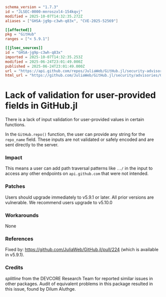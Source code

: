 ```toml
schema_version = "1.7.3"
id = "JLSEC-0000-mnroszxl4-154kqvj"
modified = 2025-10-07T14:32:35.272Z
aliases = ["GHSA-jg9p-c3wh-q83x", "CVE-2025-52569"]

[[affected]]
pkg = "GitHub"
ranges = ["< 5.9.1"]

[[jlsec_sources]]
id = "GHSA-jg9p-c3wh-q83x"
imported = 2025-10-07T14:32:35.253Z
modified = 2025-06-24T23:01:49.000Z
published = 2025-06-24T23:01:49.000Z
url = "https://api.github.com/repos/JuliaWeb/GitHub.jl/security-advisories/GHSA-jg9p-c3wh-q83x"
html_url = "https://github.com/JuliaWeb/GitHub.jl/security/advisories/GHSA-jg9p-c3wh-q83x"
```

# Lack of validation for user-provided fields in GitHub.jl

There is a lack of input validation for user-provided values in certain functions.

In the `GitHub.repo()` function, the user can provide any string for the `repo_name` field. These inputs are not validated or safely encoded and are sent directly to the server.

### Impact

This means a user can add path traversal patterns like `../` in the input to access any other endpoints on `api.github.com` that were not intended.

### Patches

Users should upgrade immediately to v5.9.1 or later. All prior versions are vulnerable. We recommend users upgrade to v5.10.0

### Workarounds

None

### References

Fixed by: https://github.com/JuliaWeb/GitHub.jl/pull/224 (which is available in v5.9.1).

### Credits

*splitline* from the DEVCORE Research Team for reported similar issues in other packages. Audit of equivalent problems in this package resulted in this issue, found by Dilum Aluthge.

